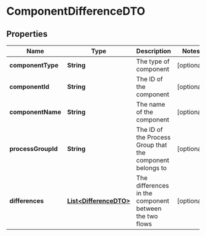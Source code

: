 # ComponentDifferenceDTO

## Properties
Name | Type | Description | Notes
------------ | ------------- | ------------- | -------------
**componentType** | **String** | The type of component |  [optional]
**componentId** | **String** | The ID of the component |  [optional]
**componentName** | **String** | The name of the component |  [optional]
**processGroupId** | **String** | The ID of the Process Group that the component belongs to |  [optional]
**differences** | [**List&lt;DifferenceDTO&gt;**](DifferenceDTO.md) | The differences in the component between the two flows |  [optional]
